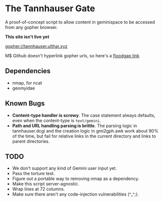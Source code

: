 # The Tannhauser Gate

A proof-of-concept script to allow content in geminispace to be
accessed from any gopher browser.

**This site isn't live yet**

[gopher://tannhauser.ulthar.xyz](gopher://tannhauser.ulthar.xyz)

M$ Github doesn't hyperlink gopher urls, so here's a
[floodgap link](https://gopher.floodgap.com/gopher/gw.lite?gopher://tannhauser.ulthar.xyz:70/1)

## Dependencies
+ nmap, for ncat 
+ geomyidae

## Known Bugs
+ **Content-type handler is screwy**. The case statement always
  defaults, even when the content-type is `text/gemini`.
+ **Path and URL handling parsing is brittle**. The parsing logic in
  tannhauser.dcgi and the creation logic in gmi2gph.awk work about 90%
  of the time, but fail for relative links in the current directory
  and links to parent directories.

## TODO
+ We don't support any kind of Gemini user input yet.
+ Pass the torture test.
+ Figure out a portable way to removing nmap as a dependency.
+ Make this script server-agnostic.
+ Wrap lines at 72 columns.
+ Make sure there aren't any code-injection vulnerabilities (^_^;).
